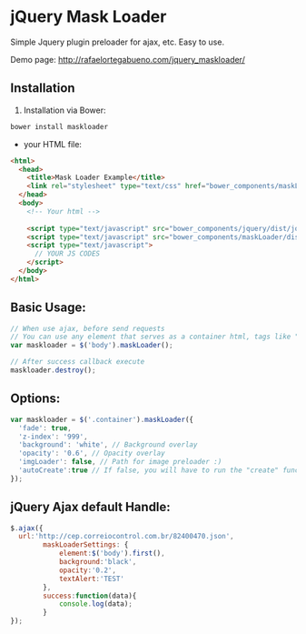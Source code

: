 jQuery Mask Loader
==================

Simple Jquery plugin preloader for ajax, etc. Easy to use.

Demo page: http://rafaelortegabueno.com/jquery_maskloader/


Installation
------------
1. Installation via Bower:
```bash
bower install maskloader
```
* your HTML file:
```html
<html>
  <head>
    <title>Mask Loader Example</title>
    <link rel="stylesheet" type="text/css" href="bower_components/maskLoader/dist/maskloader.css"/>
  </head>
  <body>
    <!-- Your html -->
    
    <script type="text/javascript" src="bower_components/jquery/dist/jquery.min.js"/>
    <script type="text/javascript" src="bower_components/maskLoader/dist/jquery.maskloader.js"/>
    <script type="text/javascript">
      // YOUR JS CODES
    </script>
  </body>
</html>
```

Basic Usage:
------------
```javascript
// When use ajax, before send requests
// You can use any element that serves as a container html, tags like "body", classes and ids
var maskloader = $('body').maskLoader();

// After success callback execute
maskloader.destroy();
```

Options:
--------
```javascript
var maskloader = $('.container').maskLoader({
  'fade': true,
  'z-index': '999',
  'background': 'white', // Background overlay
  'opacity': '0.6', // Opacity overlay
  'imgLoader': false, // Path for image preloader :)
  'autoCreate':true // If false, you will have to run the "create" function. Ex: $('body').maskLoader().create(); 
});
```

jQuery Ajax default Handle:
------------
```javascript
$.ajax({
  url:'http://cep.correiocontrol.com.br/82400470.json',
		maskLoaderSettings: {
			element:$('body').first(),
			background:'black',
			opacity:'0.2',
			textAlert:'TEST'
		},
		success:function(data){
			console.log(data);
		}
});
```
